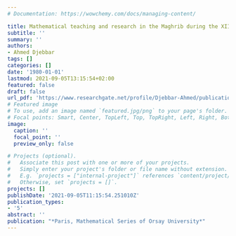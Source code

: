 ```yaml
---
# Documentation: https://wowchemy.com/docs/managing-content/

title: Mathematical teaching and research in the Maghrib during the XIII-XIVth centuries
subtitle: ''
summary: ''
authors:
- Ahmed Djebbar
tags: []
categories: []
date: '1980-01-01'
lastmod: 2021-09-05T13:15:54+02:00
featured: false
draft: false
url_pdf: 'https://www.researchgate.net/profile/Djebbar-Ahmed/publication/266953608_Enseignement_et_recherche_mathematiques_dans_le_Maghreb_des_XIIIe-XIVe_siecles/links/59afc4b9aca272037078f1ad/Enseignement-et-recherche-mathematiques-dans-le-Maghreb-des-XIIIe-XIVe-siecles.pdf'
# Featured image
# To use, add an image named `featured.jpg/png` to your page's folder.
# Focal points: Smart, Center, TopLeft, Top, TopRight, Left, Right, BottomLeft, Bottom, BottomRight.
image:
  caption: ''
  focal_point: ''
  preview_only: false

# Projects (optional).
#   Associate this post with one or more of your projects.
#   Simply enter your project's folder or file name without extension.
#   E.g. `projects = ["internal-project"]` references `content/project/deep-learning/index.md`.
#   Otherwise, set `projects = []`.
projects: []
publishDate: '2021-09-05T11:15:54.251010Z'
publication_types:
- '5'
abstract: ''
publication: "*Paris, Mathematical Series of Orsay University*"
---
```

<style>
   footer p:nth-child(2) {
    font-size: 0.75rem;
    text-align: center;
    display: none;
}
blockquote{
  display: none;
}
 </style>